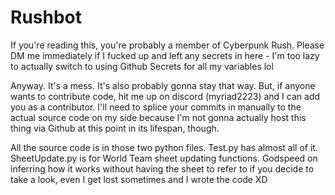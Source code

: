 # Rushbot
If you're reading this, you're probably a member of Cyberpunk Rush. Please DM me immediately if I fucked up and left any secrets in here - I'm too lazy to actually switch to using Github Secrets for all my variables lol

Anyway. It's a mess. It's also probably gonna stay that way. But, if anyone wants to contribute code, hit me up on discord (myriad2223) and I can add you as a contributor. I'll need to splice your commits in manually to the actual source code on my side because I'm not gonna actually host this thing via Github at this point in its lifespan, though.

All the source code is in those two python files. Test.py has almost all of it. SheetUpdate.py is for World Team sheet updating functions. Godspeed on inferring how it works without having the sheet to refer to if you decide to take a look, even I get lost sometimes and I wrote the code XD

